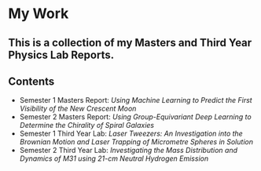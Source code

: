 # My Work

## This is a collection of my Masters and Third Year Physics Lab Reports.

## Contents

- Semester 1 Masters Report: _Using Machine Learning to Predict the First Visibility of the New Crescent Moon_
- Semester 2 Masters Report: _Using Group-Equivariant Deep Learning to Determine the Chirality of Spiral Galaxies_
- Semester 1 Third Year Lab: _Laser Tweezers: An Investigation into the Brownian Motion and Laser Trapping of Micrometre Spheres in Solution_
- Semester 2 Third Year Lab: _Investigating the Mass Distribution and Dynamics of M31 using 21-cm Neutral Hydrogen Emission_